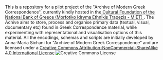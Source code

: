 This is a repository for a pilot project of the "Archive of Modern Greek Correspondence", currently kindly hosted in the<a href="http://www.miet.gr/web/en/miet/default.asp?categoryid=1&p=1
"> Cultural Foundation of the National Bank of Greece (Morfotiko Idryma Ethnikis Trapezis - MIET) </a>. The Achive aims to store, process and organise primary data (textual, visual, documentary etc) found in Greek Correspondence material, while experimenting with representational and visualisation options of this material.
All the encodings, schemas and scripts are initially developed by Anna-Maria Sichani for "Archive of Modern Greek Correspondence" and are licensed under a <a rel="license" href="http://creativecommons.org/licenses/by-nc-sa/4.0/">Creative Commons Attribution-NonCommercial-ShareAlike 4.0 International License</a> <lb/><img alt="Creative Commons License" style="border-width:0" src="https://i.creativecommons.org/l/by-nc-sa/4.0/88x31.png" />

